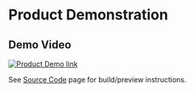 # Product Demonstration

## Demo Video

[![Product Demo link](https://img.youtube.com/vi/3nfAiKLMz3M/0.jpg)](https://www.youtube.com/watch?v=3nfAiKLMz3M)

See [Source Code](https://github.com/monacogustavo/COP4331/blob/master/Sprint_1/product_demonstration.md) page for build/preview instructions.
